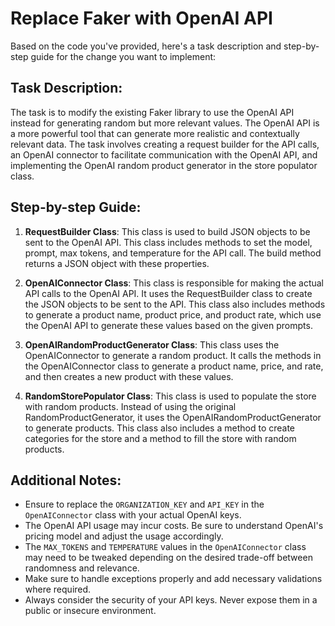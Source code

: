 # Replace Faker with OpenAI API
Based on the code you've provided, here's a task description and step-by-step guide for the change you want to implement:

## Task Description:

The task is to modify the existing Faker library to use the OpenAI API instead for generating random but more relevant values. The OpenAI API is a more powerful tool that can generate more realistic and contextually relevant data. The task involves creating a request builder for the API calls, an OpenAI connector to facilitate communication with the OpenAI API, and implementing the OpenAI random product generator in the store populator class.

## Step-by-step Guide:

1. **RequestBuilder Class**: This class is used to build JSON objects to be sent to the OpenAI API. This class includes methods to set the model, prompt, max tokens, and temperature for the API call. The build method returns a JSON object with these properties.

2. **OpenAIConnector Class**: This class is responsible for making the actual API calls to the OpenAI API. It uses the RequestBuilder class to create the JSON objects to be sent to the API. This class also includes methods to generate a product name, product price, and product rate, which use the OpenAI API to generate these values based on the given prompts.

3. **OpenAIRandomProductGenerator Class**: This class uses the OpenAIConnector to generate a random product. It calls the methods in the OpenAIConnector class to generate a product name, price, and rate, and then creates a new product with these values.

4. **RandomStorePopulator Class**: This class is used to populate the store with random products. Instead of using the original RandomProductGenerator, it uses the OpenAIRandomProductGenerator to generate products. This class also includes a method to create categories for the store and a method to fill the store with random products.

## Additional Notes:

- Ensure to replace the `ORGANIZATION_KEY` and `API_KEY` in the `OpenAIConnector` class with your actual OpenAI keys.
- The OpenAI API usage may incur costs. Be sure to understand OpenAI's pricing model and adjust the usage accordingly.
- The `MAX_TOKENS` and `TEMPERATURE` values in the `OpenAIConnector` class may need to be tweaked depending on the desired trade-off between randomness and relevance.
- Make sure to handle exceptions properly and add necessary validations where required.
- Always consider the security of your API keys. Never expose them in a public or insecure environment.

